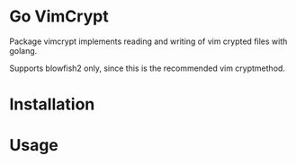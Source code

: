 Go VimCrypt
===========

Package vimcrypt implements reading and writing of vim crypted files with golang.

Supports blowfish2 only, since this is the recommended vim cryptmethod.

Installation
============

Usage
=====

